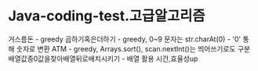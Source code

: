 # Java-coding-test.고급알고리즘
거스름돈 - greedy
곱하기혹은더하기 - greedy, 0~9 문자는 str.charAt(0) - '0' 통해 숫자로 변환
ATM - greedy, Arrays.sort(), scan.nextInt()는 띄어쓰기로도 구분
배열값중0값을찾아배열뒤로배치시키기 - 배열 활용 시간,효율성up

